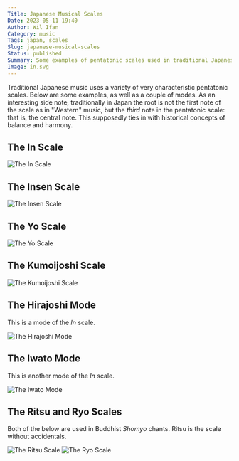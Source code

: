 ```yaml
---
Title: Japanese Musical Scales
Date: 2023-05-11 19:40
Author: Wil Ifan
Category: music
Tags: japan, scales
Slug: japanese-musical-scales
Status: published
Summary: Some examples of pentatonic scales used in traditional Japanese music.
Image: in.svg
---
```


Traditional Japanese music uses a variety of very characteristic pentatonic scales. Below are some examples, as well as a couple of modes. As an interesting side note, traditionally in Japan the root is not the first note of the scale as in "Western" music, but the *third* note in the pentatonic scale: that is, the central note. This supposedly ties in with historical concepts of balance and harmony.

## The In Scale

![The In Scale]({static}/images/in.svg)

## The Insen Scale

![The Insen Scale]({static}/images/insen.svg)

## The Yo Scale

![The Yo Scale]({static}/images/yo.svg)

## The Kumoijoshi Scale

![The Kumoijoshi Scale]({static}/images/kumoijoshi.svg)

## The Hirajoshi Mode

This is a mode of the *In* scale.

![The Hirajoshi Mode]({static}/images/hirajoshi.svg)

## The Iwato Mode

This is another mode of the *In* scale.

![The Iwato Mode]({static}/images/iwato.svg)

## The Ritsu and Ryo Scales

Both of the below are used in Buddhist *Shomyo* chants. Ritsu is the scale without accidentals.

![The Ritsu Scale]({static}/images/ritsu.svg)
![The Ryo Scale]({static}/images/ryo.svg)
